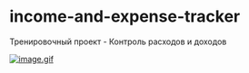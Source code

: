 # income-and-expense-tracker
Тренировочный проект - Контроль расходов и доходов

[![image.gif](https://i.postimg.cc/bvbLtjWd/image.gif)](https://postimg.cc/f3zYG1wh)
